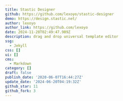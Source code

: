 ```yaml
---
title: Stastic Designer
github: https://github.com/lexoyo/stastic-designer
demo: https://design.stastic.net/
author: lexoyo
author_link: https://github.com/lexoyo
date: 2024-11-28T02:49:47.989Z
description: drag and drop universal template editor
ssg:
  - Jekyll
css: []
ui: []
cms:
  - Markdown
category: []
draft: false
publish_date: '2020-06-07T16:44:27Z'
update_date: '2024-06-20T04:19:32Z'
github_star: 11
github_fork: 3
---
```

